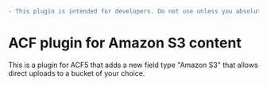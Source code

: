```diff
- This plugin is intended for developers. Do not use unless you absolutely know what you're doing! -
```

# ACF plugin for Amazon S3 content

This is a plugin for ACF5 that adds a new field type "Amazon S3" that allows direct uploads to
a bucket of your choice.
